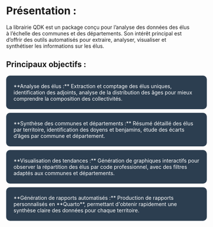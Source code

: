 # Présentation :

La librairie QDK est un package conçu pour l’analyse des données des élus à l’échelle des communes et des départements. Son intérêt principal est d’offrir des outils automatisés pour extraire, analyser, visualiser et synthétiser les informations sur les élus.


## Principaux objectifs :

<div style="display: block; text-align: left; margin-left: 0;">

  <div style="background-color: #2C3E50; color: white; padding: 20px; border-radius: 10px; width: 100%; margin: 10px 0;">
  **Analyse des élus :**  
  Extraction et comptage des élus uniques, identification des adjoints, analyse de la distribution des âges pour mieux comprendre la composition des collectivités.
  </div>

  <div style="background-color: #2C3E50; color: white; padding: 20px; border-radius: 10px; width: 100%; margin: 10px 0;">
  **Synthèse des communes et départements :**  
  Résumé détaillé des élus par territoire, identification des doyens et benjamins, étude des écarts d’âges par commune et département.
  </div>

  <div style="background-color: #2C3E50; color: white; padding: 20px; border-radius: 10px; width: 100%; margin: 10px 0;">
  **Visualisation des tendances :**  
  Génération de graphiques interactifs pour observer la répartition des élus par code professionnel, avec des filtres adaptés aux communes et départements.
  </div>

  <div style="background-color: #2C3E50; color: white; padding: 20px; border-radius: 10px; width: 100%; margin: 10px 0;">
  **Génération de rapports automatisés :**  
  Production de rapports personnalisés en **Quarto**, permettant d'obtenir rapidement une synthèse claire des données pour chaque territoire.
  </div>



</div>

<br>


